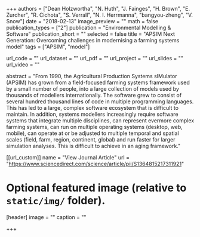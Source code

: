 +++
authors = ["Dean Holzwortha", "N. Huth", "J. Fainges", "H. Brown", 
"E. Zurcher", "R. Cichota", "S. Verrall", "N. I. Herrmanna", "bangyou-zheng", "V. Snow"]
date = "2018-02-13"
image_preview = ""
math = false
publication_types = ["2"]
publication = "Environmental Modelling & Software"
publication_short = ""
selected = false
title = "APSIM Next Generation: Overcoming challenges in modernising a farming systems model"
tags = ["APSIM", "model"]

url_code = ""
url_dataset = ""
url_pdf = ""
url_project = ""
url_slides = ""
url_video = ""

abstract = "From 1990, the Agricultural Production Systems sIMulator (APSIM) has grown from a field-focused farming systems framework used by a small number of people, into a large collection of models used by thousands of modellers internationally. The software grew to consist of several hundred thousand lines of code in multiple programming languages. This has led to a large, complex software ecosystem that is difficult to maintain. In addition, systems modellers increasingly require software systems that integrate multiple disciplines, can represent evermore complex farming systems, can run on multiple operating systems (desktop, web, mobile), can operate at or be adjusted to multiple temporal and spatial scales (field, farm, region, continent, global) and run faster for larger simulation analyses. This is difficult to achieve in an aging framework."



[[url_custom]]
name = "View Journal Article"
url = "https://www.sciencedirect.com/science/article/pii/S1364815217311921"

# Optional featured image (relative to `static/img/` folder).
[header]
image = ""
caption = ""

+++
